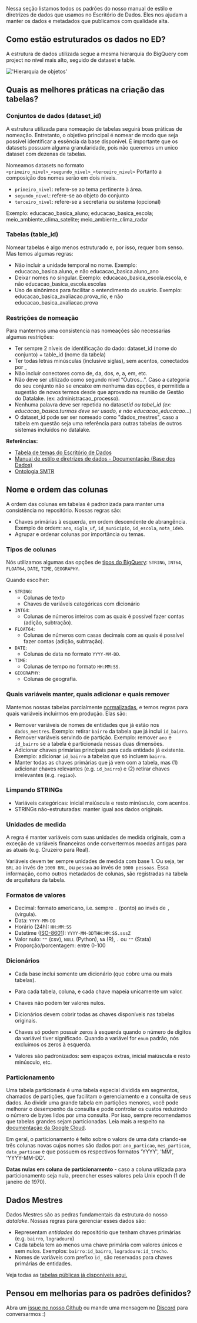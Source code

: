 
Nessa seção listamos todos os padrões do nosso manual de estilo e diretrizes de dados que usamos no Escritório de Dados. Eles nos ajudam a manter os dados e metadados que publicamos com qualidade alta.

## Como estão estruturados os dados no ED?

A estrutura de dados utilizada segue a mesma hierarquia do BigQuery com project no nível mais alto, seguido de dataset e table.

!['Hierarquia de objetos'](https://cloud.google.com/static/bigquery/images/table-details.png?hl=pt-br)

## Quais as melhores práticas na criação das tabelas?

### Conjuntos de dados (dataset_id)

A estrutura utilizada para nomeação de tabelas seguirá boas práticas de nomeação. Entretanto, o objetivo principal é nomear de modo que seja possível identificar a essência da base disponível.
É importante que os datasets possuam alguma granularidade, pois não queremos um unico dataset com dezenas de tabelas.

Nomeamos datasets no formato `<primeiro_nivel>_<segundo_nivel>_<terceiro_nivel>`
Portanto a composição dos nomes serão em dois níveis.

- `primeiro_nivel`: refere-se ao tema pertinente à área.
- `segundo_nivel`: refere-se ao objeto do conjunto
- `terceiro_nivel`: refere-se a secretaria ou sistema (opcional)

 Exemplo: educacao_basica_aluno; educacao_basica_escola; meio_ambiente_clima_satelite; meio_ambiente_clima_radar

### Tabelas (table_id)

Nomear tabelas é algo menos estruturado e, por isso, requer bom senso. Mas temos algumas regras:

- Não incluir a unidade temporal no nome. Exemplo: educacao_basica.aluno, e não educacao_basica.aluno_ano
- Deixar nomes no singular. Exemplo: educacao_basica_escola.escola, e não educacao_basica_escola.escolas
- Uso de sinônimos para facilitar o entendimento do usuário. Exemplo: educacao_basica_avaliacao.prova_rio, e não educacao_basica_avaliacao.prova

### Restrições de nomeação

Para mantermos uma consistencia nas nomeações são necessarias algumas restrições:


- Ter sempre 2 níveis de identificação do dado: dataset_id (nome do conjunto) + table_id (nome da tabela)
- Ter todas letras minúsculas (inclusive siglas), sem acentos, conectados por \_
- Não incluir conectores como de, da, dos, e, a, em, etc.
- Não deve ser utilizado como segundo nível “Outros…”. Caso a categoria do seu conjunto não se encaixe em nenhuma das opções, é permitida a sugestão de novos termos desde que aprovado na reunião de Gestão do Datalake. (ex: administracao_processo).
- Nenhuma palavra deve ser repetida no dataset*id ou tabel_id (ex: educacao_basica.turmas deve ser usado, e não educacao_educacao*…)
- O dataset_id pode ser ser nomeado como "dados_mestres", caso a tabela em questão seja uma referência para outras tabelas de outros sistemas incluídos no datalake.


**Referências:**

- [Tabela de temas do Escritório de Dados](https://docs.google.com/spreadsheets/d/12A6NWEAPtYnFkeIMbBNSeq04PLSQJhPa4HIwaDXAo3I/edit#gid=296761183)
- [Manual de estilo e diretrizes de dados - Documentação (Base dos Dados)](https://basedosdados.github.io/mais/style_data/)
- [Ontologia SMTR](https://github.com/RJ-SMTR/maestro/wiki/Ontologia-de-nomea%C3%A7%C3%A3o-Datasets-e-Tabelas)


## Nome e ordem das colunas

A ordem das colunas em tabelas é padronizada para manter uma consistência no repositório. Nossas regras são:

- Chaves primárias à esquerda, em ordem descendente de abrangência. Exemplo de ordem: `ano`, `sigla_uf`, `id_municipio`, `id_escola`, `nota_ideb`.    
- Agrupar e ordenar colunas por importância ou temas.

### Tipos de colunas

Nós utilizamos algumas das opções de [tipos do BigQuery](https://cloud.google.com/bigquery/docs/reference/standard-sql/data-types): `STRING`, `INT64`, `FLOAT64`, `DATE`, `TIME`, `GEOGRAPHY`.

Quando escolher:

- `STRING`:
    - Colunas de texto
    - Chaves de variáveis categóricas com dicionário
- `INT64`:
    - Colunas de números inteiros com as quais é possível fazer contas (adição, subtração).
- `FLOAT64`:
    - Colunas de números com casas decimais com as quais é possível fazer contas (adição, subtração).
- `DATE`:
    - Colunas de data no formato `YYYY-MM-DD`.
- `TIME`:
    - Colunas de tempo no formato `HH:MM:SS`.
- `GEOGRAPHY`:
    - Colunas de geografia.


### Quais variáveis manter, quais adicionar e quais remover

Mantemos nossas tabelas parcialmente [normalizadas](https://www.guru99.com/database-normalization.html), e temos regras para quais variáveis incluirmos em produção. Elas são:

- Remover variáveis de nomes de entidades que já estão nos `dados_mestres`. Exemplo: retirar `bairro` da tabela que já inclui `id_bairro`.
- Remover variáveis servindo de partição. Exemplo: remover `ano` e `id_bairro` se a tabela é particionada nessas duas dimensões.
- Adicionar chaves primárias principais para cada entidade já existente. Exemplo: adicionar `id_bairro` a tabelas que só incluem `bairro`.
- Manter todas as chaves primárias que já vem com a tabela, mas (1) adicionar chaves relevantes (e.g. `id_bairro`) e (2) retirar chaves irrelevantes (e.g. `regiao`).


### Limpando STRINGs

- Variáveis categóricas: inicial maiúscula e resto minúsculo, com acentos.
- STRINGs não-estruturadas: manter igual aos dados originais.

### Unidades de medida

A regra é manter variáveis com suas unidades de medida originais, com a exceção de variáveis financeiras onde convertermos moedas antigas para as atuais (e.g. Cruzeiro para Real).

Variáveis devem ter sempre unidades de medida com base 1. Ou seja, ter `BRL` ao invés de `1000 BRL`, ou `pessoa` ao invés de `1000 pessoas`. Essa informação, como outros metadados de colunas, são registradas na tabela de arquitetura da tabela.

### Formatos de valores

- Decimal: formato americano, i.e. sempre `.` (ponto) ao invés de `,` (vírgula).
- Data: `YYYY-MM-DD`
- Horário (24h): `HH:MM:SS`
- Datetime ([ISO-8601](https://en.wikipedia.org/wiki/ISO_8601)): `YYYY-MM-DDTHH:MM:SS.sssZ`
- Valor nulo: `""` (csv), `NULL` (Python), `NA` (R), `.` ou `""` (Stata)
- Proporção/porcentagem: entre 0-100

### Dicionários

- Cada base inclui somente um dicionário (que cobre uma ou mais tabelas).
- Para cada tabela, coluna, e cada chave mapeia unicamente um valor.
- Chaves não podem ter valores nulos.
- Dicionários devem cobrir todas as chaves disponíveis nas tabelas originais.
- Chaves só podem possuir zeros à esquerda quando o número de dígitos da variável tiver significado. Quando a variável for `enum` padrão, nós excluimos os zeros à esquerda.

- Valores são padronizados: sem espaços extras, inicial maiúscula e resto minúsculo, etc.

### Particionamento


Uma tabela particionada é uma tabela especial dividida em segmentos, chamados de partições, que facilitam o gerenciamento e a consulta de seus dados. Ao dividir uma grande tabela em partições menores, você pode melhorar o desempenho da consulta e pode controlar os custos reduzindo o número de bytes lidos por uma consulta. Por isso, sempre recomendamos que tabelas grandes sejam particionadas. Leia mais a respeito na [documentação da Google Cloud](https://cloud.google.com/bigquery/docs/partitioned-tables).

Em geral, o particionamento é feito sobre o valors de uma data criando-se três colunas novas cujos nomes são dados por: `ano_particao`, `mes_particao`, `data_particao` e que possuem os respectivos formatos 'YYYY', 'MM', 'YYYY-MM-DD'.

**Datas nulas em coluna de particionamento** - caso a coluna utilizada para particionamento seja nula, preencher esses valores pela Unix epoch (1 de janeiro de 1970).

## Dados Mestres

Dados Mestres são as pedras fundamentais da estrutura do nosso _datalake_. Nossas regras para gerenciar esses dados são:

- Representam _entidades_ do repositório que tenham chaves primárias (e.g. `bairro`, `logradouro`)
- Cada tabela tem ao menos uma chave primária com valores únicos e sem nulos. Exemplos: `bairro:id_bairro`, `logradouro:id_trecho`.
- Nomes de variáveis com prefixo `id_` são reservadas para chaves
  primárias de entidades.


Veja todas as [tabelas públicas já disponíveis aqui.](https://www.data.rio/search?q=datalake)

## **Pensou em melhorias para os padrões definidos?**

Abra um [issue no nosso Github](https://github.com/prefeitura-rio/docs/issues/new/choose) ou mande uma mensagem no [Discord](https://discord.gg/WcvNkTbYdA) para conversarmos :)
